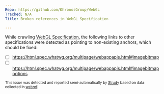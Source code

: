 ```yaml
---
Repo: https://github.com/KhronosGroup/WebGL
Tracked: N/A
Title: Broken references in WebGL Specification

---
```


While crawling [WebGL Specification](https://registry.khronos.org/webgl/specs/latest/1.0/), the following links to other specifications were detected as pointing to non-existing anchors, which should be fixed:
* [ ] https://html.spec.whatwg.org/multipage/webappapis.html#imagebitmap
* [ ] https://html.spec.whatwg.org/multipage/webappapis.html#imagebitmapoptions

<sub>This issue was detected and reported semi-automatically by [Strudy](https://github.com/w3c/strudy/) based on data collected in [webref](https://github.com/w3c/webref/).</sub>